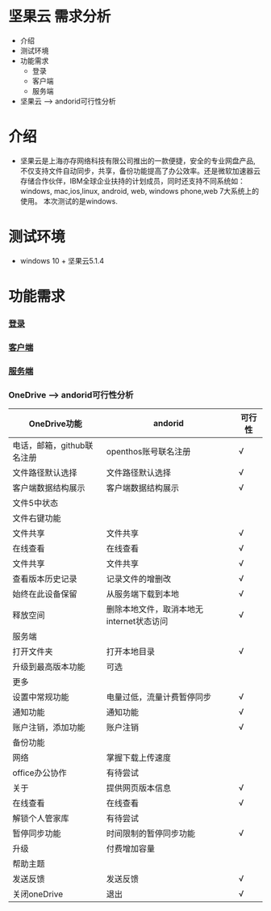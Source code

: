 # 坚果云 需求分析
  - 介绍
  - 测试环境
  - 功能需求
      - 登录
      - 客户端
      - 服务端
  - 坚果云 --> andorid可行性分析

# 介绍
  - 坚果云是上海亦存网络科技有限公司推出的一款便捷，安全的专业网盘产品, 不仅支持文件自动同步，共享，备份功能提高了办公效率。还是微软加速器云存储合作伙伴，IBM全球企业扶持的计划成员，同时还支持不同系统如：windows,
  mac,ios,linux, android, web, windows phone,web 7大系统上的使用。 本次测试的是windows.
# 测试环境
  - windows 10 + 坚果云5.1.4 

# 功能需求
### [登录](https://github.com/openthos/multiwin-analysis/blob/master/multiwindow/dongpeng/Nuts/%E7%99%BB%E5%BD%95.md)
### [客户端](https://github.com/openthos/multiwin-analysis/blob/master/multiwindow/dongpeng/Nuts/%E5%AE%A2%E6%88%B7%E7%AB%AF.md)
### [服务端](https://github.com/openthos/multiwin-analysis/blob/master/multiwindow/dongpeng/Nuts/%E4%BA%91%E7%AB%AF.md)
### OneDrive --> andorid可行性分析
|OneDrive功能|andorid|可行性|
|---|---|---|
|电话，邮箱，github联名注册|openthos账号联名注册|√|
|文件路径默认选择|文件路径默认选择|√|
|客户端数据结构展示|客户端数据结构展示|√|
|文件5中状态|||
|文件右键功能|
|文件共享|文件共享|√|
|在线查看|在线查看|√|
|文件共享|文件共享|√|
|查看版本历史记录|记录文件的增删改|√|
|始终在此设备保留|从服务端下载到本地|√|
|释放空间|删除本地文件，取消本地无internet状态访问|√|
|服务端|
|打开文件夹|打开本地目录|√|
|升级到最高版本功能|可选||
|更多|
|设置中常规功能|电量过低，流量计费暂停同步|√|
|通知功能|通知功能|√|
|账户注销，添加功能|账户注销|√|
|备份功能|||
|网络|掌握下载上传速度||
|office办公协作|有待尝试||
|关于|提供网页版本信息|√|
|在线查看|在线查看|√|
|解锁个人管家库|有待尝试||
|暂停同步功能|时间限制的暂停同步功能|√|
|升级|付费增加容量||
|帮助主题|||
|发送反馈|发送反馈|√|
|关闭oneDrive|退出|√|




